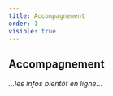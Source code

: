 ```yaml
---
title: Accompagnement
order: 1
visible: true
---
```

## Accompagnement

*...les infos bientôt en ligne...*